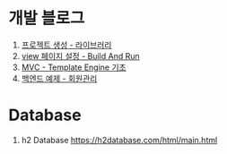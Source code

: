 # 개발 블로그

1. <a href = "https://velog.io/@zion0425/스프링-입문"> 프로젝트 생성 - 라이브러리 </a>
2. <a href = "https://velog.io/@zion0425/2.-Spring-View-설정"> view 페이지 설정 - Build And Run </a>
3. <a href = "https://velog.io/@zion0425/3.스프링-웹-개발-기초"> MVC - Template Engine 기초</a>
4. <a href = "https://velog.io/@zion0425/4.회원관리"> 백엔드 예제 - 회원관리</a>

# Database

1. h2 Database
https://h2database.com/html/main.html

